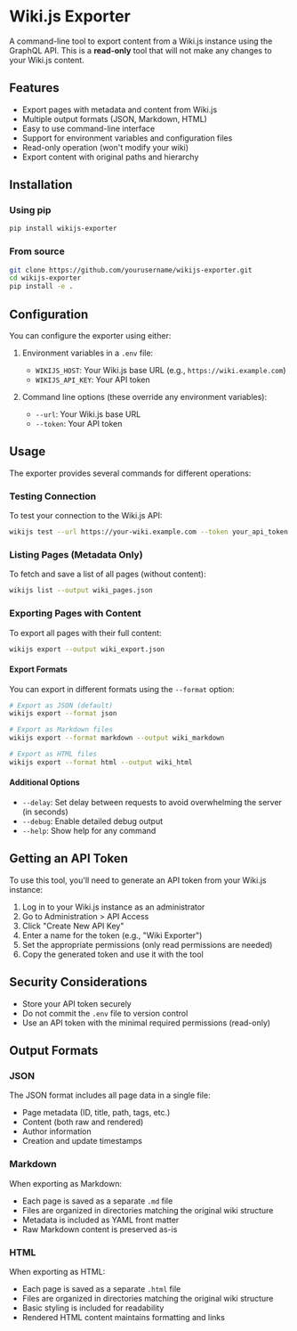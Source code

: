 # Wiki.js Exporter

A command-line tool to export content from a Wiki.js instance using the GraphQL API. This is a **read-only** tool that will not make any changes to your Wiki.js content.

## Features

- Export pages with metadata and content from Wiki.js
- Multiple output formats (JSON, Markdown, HTML)
- Easy to use command-line interface
- Support for environment variables and configuration files
- Read-only operation (won't modify your wiki)
- Export content with original paths and hierarchy

## Installation

### Using pip

```bash
pip install wikijs-exporter
```

### From source

```bash
git clone https://github.com/yourusername/wikijs-exporter.git
cd wikijs-exporter
pip install -e .
```

## Configuration

You can configure the exporter using either:

1. Environment variables in a `.env` file:
   - `WIKIJS_HOST`: Your Wiki.js base URL (e.g., `https://wiki.example.com`)
   - `WIKIJS_API_KEY`: Your API token

2. Command line options (these override any environment variables):
   - `--url`: Your Wiki.js base URL
   - `--token`: Your API token

## Usage

The exporter provides several commands for different operations:

### Testing Connection

To test your connection to the Wiki.js API:

```bash
wikijs test --url https://your-wiki.example.com --token your_api_token
```

### Listing Pages (Metadata Only)

To fetch and save a list of all pages (without content):

```bash
wikijs list --output wiki_pages.json
```

### Exporting Pages with Content

To export all pages with their full content:

```bash
wikijs export --output wiki_export.json
```

#### Export Formats

You can export in different formats using the `--format` option:

```bash
# Export as JSON (default)
wikijs export --format json

# Export as Markdown files
wikijs export --format markdown --output wiki_markdown

# Export as HTML files
wikijs export --format html --output wiki_html
```

#### Additional Options

- `--delay`: Set delay between requests to avoid overwhelming the server (in seconds)
- `--debug`: Enable detailed debug output
- `--help`: Show help for any command

## Getting an API Token

To use this tool, you'll need to generate an API token from your Wiki.js instance:

1. Log in to your Wiki.js instance as an administrator
2. Go to Administration > API Access
3. Click "Create New API Key"
4. Enter a name for the token (e.g., "Wiki Exporter")
5. Set the appropriate permissions (only read permissions are needed)
6. Copy the generated token and use it with the tool

## Security Considerations

- Store your API token securely
- Do not commit the `.env` file to version control
- Use an API token with the minimal required permissions (read-only)

## Output Formats

### JSON

The JSON format includes all page data in a single file:

- Page metadata (ID, title, path, tags, etc.)
- Content (both raw and rendered)
- Author information
- Creation and update timestamps

### Markdown

When exporting as Markdown:

- Each page is saved as a separate `.md` file
- Files are organized in directories matching the original wiki structure
- Metadata is included as YAML front matter
- Raw Markdown content is preserved as-is

### HTML

When exporting as HTML:

- Each page is saved as a separate `.html` file
- Files are organized in directories matching the original wiki structure
- Basic styling is included for readability
- Rendered HTML content maintains formatting and links